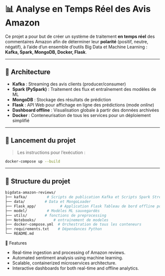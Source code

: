 # 📊 Analyse en Temps Réel des Avis Amazon

Ce projet a pour but de créer un système de traitement **en temps réel** des commentaires Amazon afin de déterminer leur **polarité** (positif, neutre, négatif), à l’aide d’un ensemble d’outils Big Data et Machine Learning : **Kafka, Spark, MongoDB, Docker, Flask**.

---

## 🧱 Architecture

- **Kafka** : Streaming des avis clients (producer/consumer)
- **Spark (PySpark)** : Traitement des flux et entraînement des modèles de ML
- **MongoDB** : Stockage des résultats de prédiction
- **Flask** : API Web pour affichage en ligne des prédictions (mode *online*)
- **Dashboard offline** : Visualisation globale à partir des données archivées
- **Docker** : Conteneurisation de tous les services pour un déploiement simplifié

---

## 🚀 Lancement du projet

> Les instructions pour l’exécution :
```bash
docker-compose up --build
```
---

## 📁 Structure du projet

```bash
bigdata-amazon-reviews/
├── kafka/         # Scripts de publication Kafka et Scripts Spark Streaming pour la prédiction (Producer et Consummer )
├── data/         # Data et MongoLoader
├── Flask_app/           # Application Flask Tableau de bord offline pour visualisation globale
├── model/         # Modèles ML sauvegardés
├── utils/        # fonctions de preprocessing
├── Notebooks/        # entrainement de modeles
├── docker-compose.yml  # Orchestration de tous les conteneurs
├── requirements.txt    # Dépendances Python
└── README.md
```
📌 Features

- Real-time ingestion and processing of Amazon reviews.
- Automated sentiment analysis using machine learning.
- Scalable, containerized microservices architecture.
- Interactive dashboards for both real-time and offline analytics.

